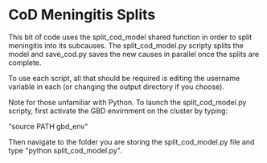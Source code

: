 # CoD Meningitis Splits

This bit of code uses the split_cod_model shared function in order to split meningitis into its subcauses. The split_cod_model.py scripty splits the model and save_cod.py saves the new causes in parallel once the splits are complete.

To use each script, all that should be required is editing the username variable in each (or changing the output directory if you choose). 

Note for those unfamiliar with Python. To launch the split_cod_model.py scripty, first activate the GBD envirnment on the cluster by typing:

"source PATH gbd_env"

Then navigate to the folder you are storing the split_cod_model.py file and type "python split_cod_model.py".  